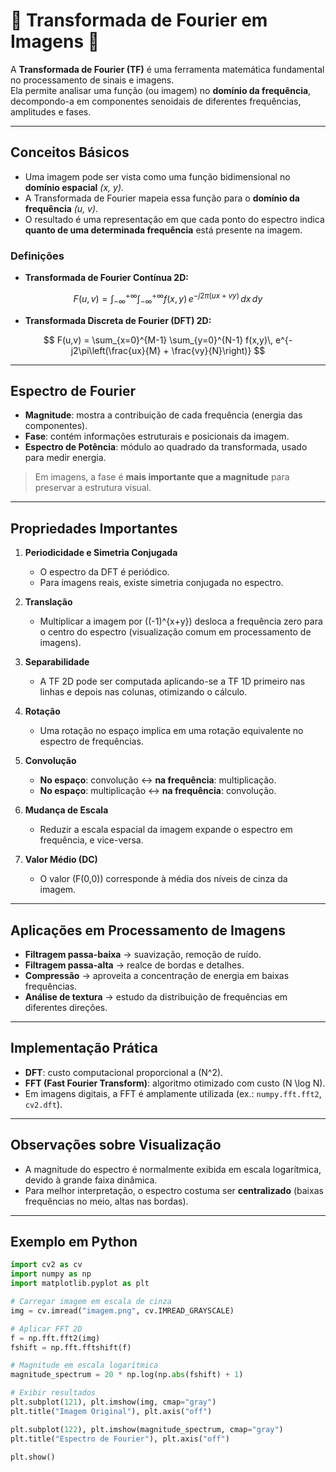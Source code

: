 # 📘 Transformada de Fourier em Imagens 📘 # 

A **Transformada de Fourier (TF)** é uma ferramenta matemática fundamental no processamento de sinais e imagens.  
Ela permite analisar uma função (ou imagem) no **domínio da frequência**, decompondo-a em componentes senoidais de diferentes frequências, amplitudes e fases.

---

## Conceitos Básicos

- Uma imagem pode ser vista como uma função bidimensional no **domínio espacial** *(x, y)*.  
- A Transformada de Fourier mapeia essa função para o **domínio da frequência** *(u, v)*.  
- O resultado é uma representação em que cada ponto do espectro indica **quanto de uma determinada frequência** está presente na imagem.

### Definições

- **Transformada de Fourier Contínua 2D:**

$$
F(u,v) = \int_{-\infty}^{+\infty} \int_{-\infty}^{+\infty} f(x,y)\, e^{-j2\pi(ux+vy)} \,dx\,dy
$$

- **Transformada Discreta de Fourier (DFT) 2D:**

$$
F(u,v) = \sum_{x=0}^{M-1} \sum_{y=0}^{N-1} f(x,y)\, e^{-j2\pi\left(\frac{ux}{M} + \frac{vy}{N}\right)}
$$

---

## Espectro de Fourier

- **Magnitude**: mostra a contribuição de cada frequência (energia das componentes).  
- **Fase**: contém informações estruturais e posicionais da imagem.  
- **Espectro de Potência**: módulo ao quadrado da transformada, usado para medir energia.  

> Em imagens, a fase é **mais importante que a magnitude** para preservar a estrutura visual.

---

## Propriedades Importantes

1. **Periodicidade e Simetria Conjugada**  
   - O espectro da DFT é periódico.  
   - Para imagens reais, existe simetria conjugada no espectro.  

2. **Translação**  
   - Multiplicar a imagem por \((-1)^{x+y}\) desloca a frequência zero para o centro do espectro (visualização comum em processamento de imagens).

3. **Separabilidade**  
   - A TF 2D pode ser computada aplicando-se a TF 1D primeiro nas linhas e depois nas colunas, otimizando o cálculo.

4. **Rotação**  
   - Uma rotação no espaço implica em uma rotação equivalente no espectro de frequências.

5. **Convolução**  
   - **No espaço**: convolução ↔ **na frequência**: multiplicação.  
   - **No espaço**: multiplicação ↔ **na frequência**: convolução.  

6. **Mudança de Escala**  
   - Reduzir a escala espacial da imagem expande o espectro em frequência, e vice-versa.

7. **Valor Médio (DC)**  
   - O valor \(F(0,0)\) corresponde à média dos níveis de cinza da imagem.

---

## Aplicações em Processamento de Imagens

- **Filtragem passa-baixa** → suavização, remoção de ruído.  
- **Filtragem passa-alta** → realce de bordas e detalhes.  
- **Compressão** → aproveita a concentração de energia em baixas frequências.  
- **Análise de textura** → estudo da distribuição de frequências em diferentes direções.  

---

## Implementação Prática

- **DFT**: custo computacional proporcional a \(N^2\).  
- **FFT (Fast Fourier Transform)**: algoritmo otimizado com custo \(N \log N\).  
- Em imagens digitais, a FFT é amplamente utilizada (ex.: `numpy.fft.fft2`, `cv2.dft`).  

---

## Observações sobre Visualização

- A magnitude do espectro é normalmente exibida em escala logarítmica, devido à grande faixa dinâmica.  
- Para melhor interpretação, o espectro costuma ser **centralizado** (baixas frequências no meio, altas nas bordas).  

---

## Exemplo em Python

```python
import cv2 as cv
import numpy as np
import matplotlib.pyplot as plt

# Carregar imagem em escala de cinza
img = cv.imread("imagem.png", cv.IMREAD_GRAYSCALE)

# Aplicar FFT 2D
f = np.fft.fft2(img)
fshift = np.fft.fftshift(f)

# Magnitude em escala logarítmica
magnitude_spectrum = 20 * np.log(np.abs(fshift) + 1)

# Exibir resultados
plt.subplot(121), plt.imshow(img, cmap="gray")
plt.title("Imagem Original"), plt.axis("off")

plt.subplot(122), plt.imshow(magnitude_spectrum, cmap="gray")
plt.title("Espectro de Fourier"), plt.axis("off")

plt.show()

